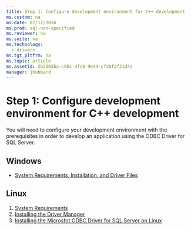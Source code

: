 ```yaml
---
title: Step 1: Configure development environment for C++ development
ms.custom: na
ms.date: 07/12/2016
ms.prod: sql-non-specified
ms.reviewer: na
ms.suite: na
ms.technology: 
  - drivers
ms.tgt_pltfrm: na
ms.topic: article
ms.assetid: 2b2303ba-c9bc-4fc8-9e44-cfa8f2f21d4a
manager: jhubbard
---
```

# Step 1: Configure development environment for C++ development
You will need to configure your development environment with the prerequisites in order to develop an application using the ODBC Driver for SQL Server.    
  
## Windows  
* [System Requirements, Installation, and Driver Files](../content/System-Requirements--Installation--and-Driver-Files.md)  
  
## Linux  
1.  [System Requirements](../content/System-Requirements.md)  
2.  [Installing the Driver Manager](../content/Installing-the-Driver-Manager.md)  
3.  [Installing the Microsfot ODBC Driver for SQL Server on Linux](../content/Installing-the-Microsoft-ODBC-Driver-for-SQL-Server-on-Linux.md)